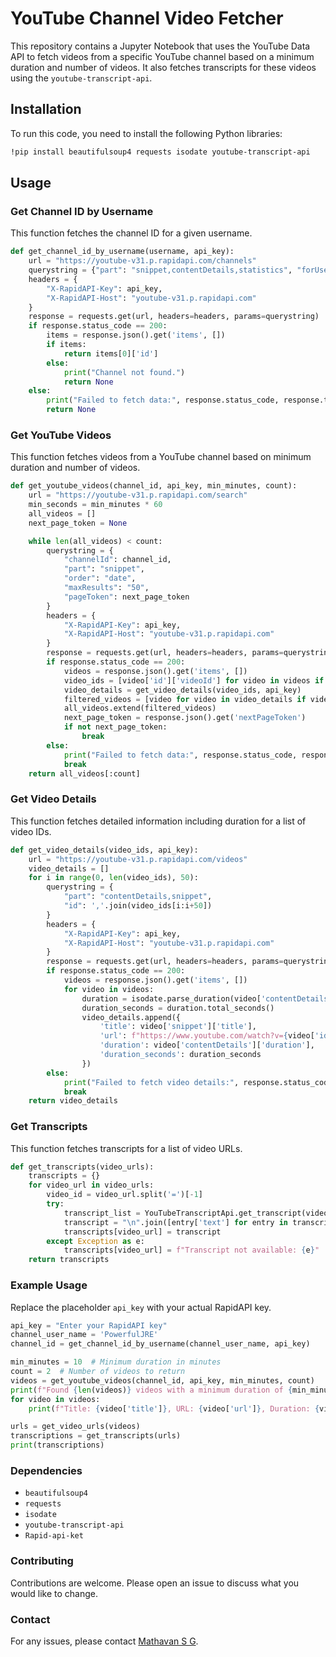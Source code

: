 # YouTube Channel Video Fetcher

This repository contains a Jupyter Notebook that uses the YouTube Data API to fetch videos from a specific YouTube channel based on a minimum duration and number of videos. It also fetches transcripts for these videos using the `youtube-transcript-api`.

## Installation

To run this code, you need to install the following Python libraries:

```bash
!pip install beautifulsoup4 requests isodate youtube-transcript-api
```

## Usage

### Get Channel ID by Username

This function fetches the channel ID for a given username.

```python
def get_channel_id_by_username(username, api_key):
    url = "https://youtube-v31.p.rapidapi.com/channels"
    querystring = {"part": "snippet,contentDetails,statistics", "forUsername": username}
    headers = {
        "X-RapidAPI-Key": api_key,
        "X-RapidAPI-Host": "youtube-v31.p.rapidapi.com"
    }
    response = requests.get(url, headers=headers, params=querystring)
    if response.status_code == 200:
        items = response.json().get('items', [])
        if items:
            return items[0]['id']
        else:
            print("Channel not found.")
            return None
    else:
        print("Failed to fetch data:", response.status_code, response.text)
        return None
```

### Get YouTube Videos

This function fetches videos from a YouTube channel based on minimum duration and number of videos.

```python
def get_youtube_videos(channel_id, api_key, min_minutes, count):
    url = "https://youtube-v31.p.rapidapi.com/search"
    min_seconds = min_minutes * 60
    all_videos = []
    next_page_token = None

    while len(all_videos) < count:
        querystring = {
            "channelId": channel_id,
            "part": "snippet",
            "order": "date",
            "maxResults": "50",
            "pageToken": next_page_token
        }
        headers = {
            "X-RapidAPI-Key": api_key,
            "X-RapidAPI-Host": "youtube-v31.p.rapidapi.com"
        }
        response = requests.get(url, headers=headers, params=querystring)
        if response.status_code == 200:
            videos = response.json().get('items', [])
            video_ids = [video['id']['videoId'] for video in videos if 'videoId' in video['id']]
            video_details = get_video_details(video_ids, api_key)
            filtered_videos = [video for video in video_details if video['duration_seconds'] >= min_seconds]
            all_videos.extend(filtered_videos)
            next_page_token = response.json().get('nextPageToken')
            if not next_page_token:
                break
        else:
            print("Failed to fetch data:", response.status_code, response.text)
            break
    return all_videos[:count]
```

### Get Video Details

This function fetches detailed information including duration for a list of video IDs.

```python
def get_video_details(video_ids, api_key):
    url = "https://youtube-v31.p.rapidapi.com/videos"
    video_details = []
    for i in range(0, len(video_ids), 50):
        querystring = {
            "part": "contentDetails,snippet",
            "id": ','.join(video_ids[i:i+50])
        }
        headers = {
            "X-RapidAPI-Key": api_key,
            "X-RapidAPI-Host": "youtube-v31.p.rapidapi.com"
        }
        response = requests.get(url, headers=headers, params=querystring)
        if response.status_code == 200:
            videos = response.json().get('items', [])
            for video in videos:
                duration = isodate.parse_duration(video['contentDetails']['duration'])
                duration_seconds = duration.total_seconds()
                video_details.append({
                    'title': video['snippet']['title'],
                    'url': f"https://www.youtube.com/watch?v={video['id']}",
                    'duration': video['contentDetails']['duration'],
                    'duration_seconds': duration_seconds
                })
        else:
            print("Failed to fetch video details:", response.status_code, response.text)
            break
    return video_details
```

### Get Transcripts

This function fetches transcripts for a list of video URLs.

```python
def get_transcripts(video_urls):
    transcripts = {}
    for video_url in video_urls:
        video_id = video_url.split('=')[-1]
        try:
            transcript_list = YouTubeTranscriptApi.get_transcript(video_id)
            transcript = "\n".join([entry['text'] for entry in transcript_list])
            transcripts[video_url] = transcript
        except Exception as e:
            transcripts[video_url] = f"Transcript not available: {e}"
    return transcripts
```

### Example Usage

Replace the placeholder `api_key` with your actual RapidAPI key.

```python
api_key = "Enter your RapidAPI key"
channel_user_name = 'PowerfulJRE'
channel_id = get_channel_id_by_username(channel_user_name, api_key)

min_minutes = 10  # Minimum duration in minutes
count = 2  # Number of videos to return
videos = get_youtube_videos(channel_id, api_key, min_minutes, count)
print(f"Found {len(videos)} videos with a minimum duration of {min_minutes} minutes.")
for video in videos:
    print(f"Title: {video['title']}, URL: {video['url']}, Duration: {video['duration']}")

urls = get_video_urls(videos)
transcriptions = get_transcripts(urls)
print(transcriptions)
```

### Dependencies

- `beautifulsoup4`
- `requests`
- `isodate`
- `youtube-transcript-api`
- `Rapid-api-ket`


### Contributing

Contributions are welcome. Please open an issue to discuss what you would like to change.

### Contact

For any issues, please contact [Mathavan S G](aimathavan14@gmail.com).
